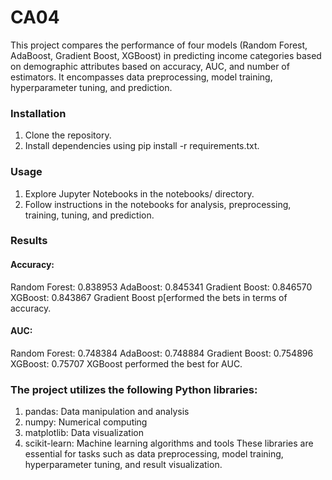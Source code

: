 # CA04
This project compares the performance of four models (Random Forest, AdaBoost, Gradient Boost, XGBoost) in predicting income categories based on demographic attributes based on accuracy, AUC, and number of estimators. It encompasses data preprocessing, model training, hyperparameter tuning, and prediction.

### Installation
1. Clone the repository.
2. Install dependencies using pip install -r requirements.txt.

### Usage
1. Explore Jupyter Notebooks in the notebooks/ directory.
2. Follow instructions in the notebooks for analysis, preprocessing, training, tuning, and prediction.

### Results
#### Accuracy:
  Random Forest: 0.838953
  AdaBoost: 0.845341
  Gradient Boost: 0.846570
  XGBoost: 0.843867
  Gradient Boost p[erformed the bets in terms of accuracy.

#### AUC:
  Random Forest: 0.748384
  AdaBoost: 0.748884
  Gradient Boost: 0.754896
  XGBoost: 0.75707
  XGBoost performed the best for AUC.


### The project utilizes the following Python libraries:
1. pandas: Data manipulation and analysis
2. numpy: Numerical computing
3. matplotlib: Data visualization
4. scikit-learn: Machine learning algorithms and tools
These libraries are essential for tasks such as data preprocessing, model training, hyperparameter tuning, and result visualization.
